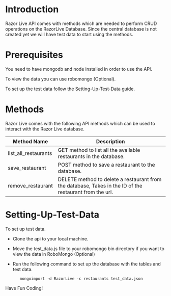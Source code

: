 # Introduction

Razor Live API comes with methods which are needed to perform CRUD operations on the RazorLive Database.
Since the central database is not created yet we will have test data to start using the methods.

# Prerequisites

You need to have mongodb and node installed in order to use the API.

To view the data you can use robomongo (Optional).

To set up the test data follow the Setting-Up-Test-Data guide.

# Methods

Razor Live comes with the following API methods which can be used to interact with the Razor Live database.

Method Name | Description
---- | ---- 
list_all_restaurants | GET method to list all the available restaurants in the database.
save_restaurant | POST method to save a restaurant to the database.
remove_restaurant | DELETE method to delete a restaurant from the database, Takes in the ID of the restaurant from the url.

# Setting-Up-Test-Data

To set up test data.

* Clone the api to your local machine.
* Move the test_data.js file to your robomongo bin directory if you want to view the data in RoboMongo (Optional)
* Run the following command to set up the database with the tables and test data.

         mongoimport -d RazorLive -c restaurants test_data.json 

Have Fun Coding!
